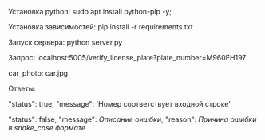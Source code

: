 Установка python: sudo apt install python-pip -y;

Установка зависимостей: pip install -r requirements.txt

Запуск сервера: python server.py


Запрос:
localhost:5005/verify_license_plate?plate_number=M960EH197

car_photo: car.jpg


Ответы:


"status": true,
"message": 'Номер соответствует входной строке'


"status": false,
"message": *Описание оишбки*,
"reason": *Причина ошибки в snake_case формате*
